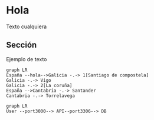 # Hola
Texto cualquiera

## Sección
Ejemplo de texto
``` mermaid
graph LR
España --hola-->Galicia -.-> 1[Santiago de compostela]
Galicia -.-> Vigo
Galicia -.-> 2[La coruña]
España -->Cantabria -.-> Santander
Cantabria -.-> Torrelavega
``` 
``` mermaid
graph LR
User --port3000--> API--port3306--> DB

``` 

```mermaid
